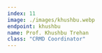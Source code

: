 ```yaml
---
index: 11
image: ./images/khushbu.webp
endpoint: khushbu
name: Prof. Khushbu Trehan
class: "CRMD Coordinator"
---
```

